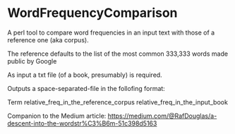 # WordFrequencyComparison
A perl tool to compare word frequencies in an input text with those of a reference one (aka corpus).

The reference defaults to the list of the most common 333,333 words made public by Google

As input a txt file (of a book, presumably) is required.

Outputs a space-separated-file in the follofing format:

Term  relative_freq_in_the_reference_corpus relative_freq_in_the_input_book

Companion to the Medium article:
https://medium.com/@RafDouglas/a-descent-into-the-wordstr%C3%B6m-51c398d5163

